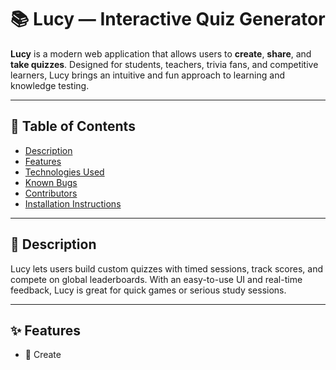 # 📚 Lucy — Interactive Quiz Generator

**Lucy** is a modern web application that allows users to **create**, **share**, and **take quizzes**. Designed for students, teachers, trivia fans, and competitive learners, Lucy brings an intuitive and fun approach to learning and knowledge testing.

---

## 📑 Table of Contents

- [Description](#-description)
- [Features](#-features)
- [Technologies Used](#-technologies-used)
- [Known Bugs](#-known-bugs)
- [Contributors](#-contributors)
- [Installation Instructions](#-installation-instructions)

---

## 📖 Description

Lucy lets users build custom quizzes with timed sessions, track scores, and compete on global leaderboards. With an easy-to-use UI and real-time feedback, Lucy is great for quick games or serious study sessions.

---

## ✨ Features

- 🧠 Create
